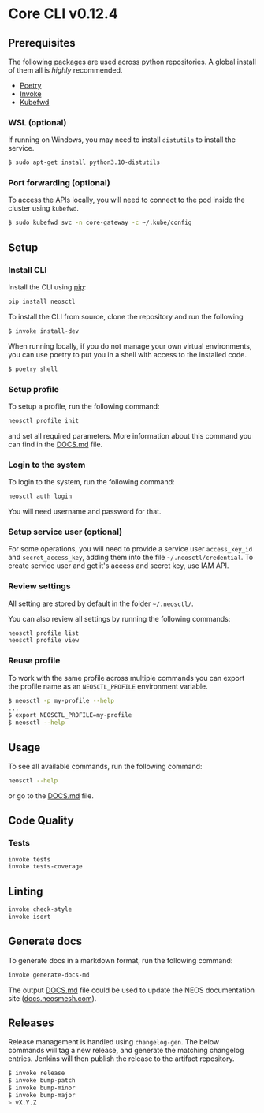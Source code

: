 # Core CLI v0.12.4

## Prerequisites

The following packages are used across python repositories. A global install of them all is _highly_ recommended.

- [Poetry](https://python-poetry.org/docs/#installation)
- [Invoke](https://www.pyinvoke.org/installing.html)
- [Kubefwd](https://kubefwd.com)

### WSL (optional)

If running on Windows, you may need to install `distutils` to install the service.

```bash
$ sudo apt-get install python3.10-distutils
```

### Port forwarding (optional)

To access the APIs locally, you will need to connect to the pod inside
the cluster using `kubefwd`.

```bash
$ sudo kubefwd svc -n core-gateway -c ~/.kube/config
```

## Setup

### Install CLI

Install the CLI using [pip](https://pypi.org/project/neosctl/):

```bash
pip install neosctl
```

To install the CLI from source, clone the repository and run the following

```bash
$ invoke install-dev
```

When running locally, if you do not manage your own virtual environments, you
can use poetry to put you in a shell with access to the installed code.

```bash
$ poetry shell
```

### Setup profile
To setup a profile, run the following command:

```bash
neosctl profile init
```
and set all required parameters. More information about this command you can find in the [DOCS.md](DOCS.md) file.

### Login to the system

To login to the system, run the following command:

```bash
neosctl auth login
```

You will need username and password for that.

### Setup service user (optional)

For some operations, you will need to provide a service user `access_key_id` and `secret_access_key`, adding them into the file `~/.neosctl/credential`. To create service user and get it's access and secret key, use IAM API.

### Review settings

All setting are stored by default in the folder `~/.neosctl/`.

You can also review all settings by running the following commands:

```bash
neosctl profile list
neosctl profile view
```

### Reuse profile

To work with the same profile across multiple commands you can export the
profile name as an `NEOSCTL_PROFILE` environment variable.

```bash
$ neosctl -p my-profile --help
...
$ export NEOSCTL_PROFILE=my-profile
$ neosctl --help
```

## Usage

To see all available commands, run the following command:

```bash
neosctl --help
```

or go to the [DOCS.md](DOCS.md) file.


## Code Quality

### Tests

```bash
invoke tests
invoke tests-coverage
```

## Linting

```bash
invoke check-style
invoke isort
```

## Generate docs

To generate docs in a markdown format, run the following command:

```bash
invoke generate-docs-md
```

The output [DOCS.md](./DOCS.md) file could be used to update the NEOS documentation site
([docs.neosmesh.com](https://docs.neosmesh.com)).

## Releases

Release management is handled using `changelog-gen`. The below commands will
tag a new release, and generate the matching changelog entries. Jenkins will
then publish the release to the artifact repository.

```bash
$ invoke release
$ invoke bump-patch
$ invoke bump-minor
$ invoke bump-major
> vX.Y.Z
```
